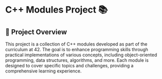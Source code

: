 # C++ Modules Project 📚

## 📘 Project Overview
This project is a collection of C++ modules developed as part of the curriculum at 42.
The goal is to enhance programming skills through practical implementations of various concepts, including object-oriented programming, data structures, algorithms, and more.
Each module is designed to cover specific topics and challenges, providing a comprehensive learning experience.
